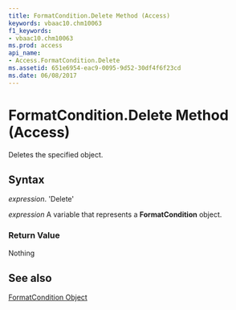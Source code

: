 ```yaml
---
title: FormatCondition.Delete Method (Access)
keywords: vbaac10.chm10063
f1_keywords:
- vbaac10.chm10063
ms.prod: access
api_name:
- Access.FormatCondition.Delete
ms.assetid: 651e6954-eac9-0095-9d52-30df4f6f23cd
ms.date: 06/08/2017
---
```



# FormatCondition.Delete Method (Access)

Deletes the specified object.


## Syntax

 _expression_. 'Delete'

 _expression_ A variable that represents a **FormatCondition** object.


### Return Value

Nothing


## See also


[FormatCondition Object](Access.FormatCondition.md)


